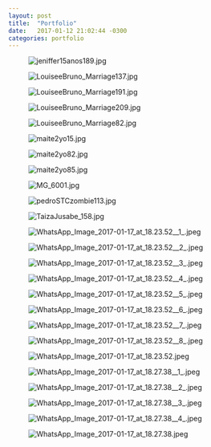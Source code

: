 ```yaml
---
layout: post
title:  "Portfolio"
date:   2017-01-12 21:02:44 -0300
categories: portfolio
---
```


<div class="row">
  <figure class="col-md-4"> <img src="assets/imgs/min/portfolio/jeniffer15anos189.jpg" alt="jeniffer15anos189.jpg" class="portfolio-item"> </figure>
  <figure class="col-md-4"> <img src="assets/imgs/min/portfolio/LouiseeBruno_Marriage137.jpg" alt="LouiseeBruno_Marriage137.jpg" class="portfolio-item"> </figure>
  <figure class="col-md-4"> <img src="assets/imgs/min/portfolio/LouiseeBruno_Marriage191.jpg" alt="LouiseeBruno_Marriage191.jpg" class="portfolio-item"> </figure>
  <figure class="col-md-4"> <img src="assets/imgs/min/portfolio/LouiseeBruno_Marriage209.jpg" alt="LouiseeBruno_Marriage209.jpg" class="portfolio-item"> </figure>
  <figure class="col-md-4"> <img src="assets/imgs/min/portfolio/LouiseeBruno_Marriage82.jpg" alt="LouiseeBruno_Marriage82.jpg" class="portfolio-item"> </figure>
  <figure class="col-md-4"> <img src="assets/imgs/min/portfolio/maite2yo15.jpg" alt="maite2yo15.jpg" class="portfolio-item"> </figure>
  <figure class="col-md-4"> <img src="assets/imgs/min/portfolio/maite2yo82.jpg" alt="maite2yo82.jpg" class="portfolio-item"> </figure>
  <figure class="col-md-4"> <img src="assets/imgs/min/portfolio/maite2yo85.jpg" alt="maite2yo85.jpg" class="portfolio-item"> </figure>
  <figure class="col-md-4"> <img src="assets/imgs/min/portfolio/MG_6001.jpg" alt="MG_6001.jpg" class="portfolio-item"> </figure>
  <figure class="col-md-4"> <img src="assets/imgs/min/portfolio/pedroSTCzombie113.jpg" alt="pedroSTCzombie113.jpg" class="portfolio-item"> </figure>
  <figure class="col-md-4"> <img src="assets/imgs/min/portfolio/TaizaJusabe_158.jpg" alt="TaizaJusabe_158.jpg" class="portfolio-item"> </figure>
  <figure class="col-md-4"> <img src="assets/imgs/min/portfolio/WhatsApp_Image_2017-01-17_at_18.23.52__1_.jpeg" alt="WhatsApp_Image_2017-01-17_at_18.23.52__1_.jpeg" class="portfolio-item"> </figure>
  <figure class="col-md-4"> <img src="assets/imgs/min/portfolio/WhatsApp_Image_2017-01-17_at_18.23.52__2_.jpeg" alt="WhatsApp_Image_2017-01-17_at_18.23.52__2_.jpeg" class="portfolio-item"> </figure>
  <figure class="col-md-4"> <img src="assets/imgs/min/portfolio/WhatsApp_Image_2017-01-17_at_18.23.52__3_.jpeg" alt="WhatsApp_Image_2017-01-17_at_18.23.52__3_.jpeg" class="portfolio-item"> </figure>
  <figure class="col-md-4"> <img src="assets/imgs/min/portfolio/WhatsApp_Image_2017-01-17_at_18.23.52__4_.jpeg" alt="WhatsApp_Image_2017-01-17_at_18.23.52__4_.jpeg" class="portfolio-item"> </figure>
  <figure class="col-md-4"> <img src="assets/imgs/min/portfolio/WhatsApp_Image_2017-01-17_at_18.23.52__5_.jpeg" alt="WhatsApp_Image_2017-01-17_at_18.23.52__5_.jpeg" class="portfolio-item"> </figure>
  <figure class="col-md-4"> <img src="assets/imgs/min/portfolio/WhatsApp_Image_2017-01-17_at_18.23.52__6_.jpeg" alt="WhatsApp_Image_2017-01-17_at_18.23.52__6_.jpeg" class="portfolio-item"> </figure>
  <figure class="col-md-4"> <img src="assets/imgs/min/portfolio/WhatsApp_Image_2017-01-17_at_18.23.52__7_.jpeg" alt="WhatsApp_Image_2017-01-17_at_18.23.52__7_.jpeg" class="portfolio-item"> </figure>
  <figure class="col-md-4"> <img src="assets/imgs/min/portfolio/WhatsApp_Image_2017-01-17_at_18.23.52__8_.jpeg" alt="WhatsApp_Image_2017-01-17_at_18.23.52__8_.jpeg" class="portfolio-item"> </figure>
  <figure class="col-md-4"> <img src="assets/imgs/min/portfolio/WhatsApp_Image_2017-01-17_at_18.23.52.jpeg" alt="WhatsApp_Image_2017-01-17_at_18.23.52.jpeg" class="portfolio-item"> </figure>
  <figure class="col-md-4"> <img src="assets/imgs/min/portfolio/WhatsApp_Image_2017-01-17_at_18.27.38__1_.jpeg" alt="WhatsApp_Image_2017-01-17_at_18.27.38__1_.jpeg" class="portfolio-item"> </figure>
  <figure class="col-md-4"> <img src="assets/imgs/min/portfolio/WhatsApp_Image_2017-01-17_at_18.27.38__2_.jpeg" alt="WhatsApp_Image_2017-01-17_at_18.27.38__2_.jpeg" class="portfolio-item"> </figure>
  <figure class="col-md-4"> <img src="assets/imgs/min/portfolio/WhatsApp_Image_2017-01-17_at_18.27.38__3_.jpeg" alt="WhatsApp_Image_2017-01-17_at_18.27.38__3_.jpeg" class="portfolio-item"> </figure>
  <figure class="col-md-4"> <img src="assets/imgs/min/portfolio/WhatsApp_Image_2017-01-17_at_18.27.38__4_.jpeg" alt="WhatsApp_Image_2017-01-17_at_18.27.38__4_.jpeg" class="portfolio-item"> </figure>
  <figure class="col-md-4"> <img src="assets/imgs/min/portfolio/WhatsApp_Image_2017-01-17_at_18.27.38.jpeg" alt="WhatsApp_Image_2017-01-17_at_18.27.38.jpeg" class="portfolio-item"> </figure>
</div>
